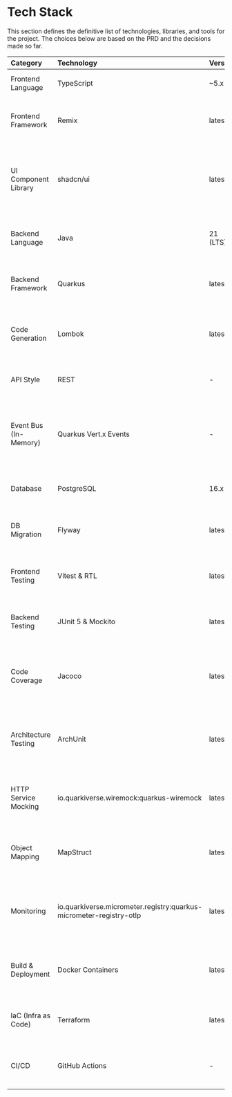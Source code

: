 # Tech Stack

This section defines the definitive list of technologies, libraries, and tools for the project. The choices below are based on the PRD and the decisions made so far.

| Category | Technology | Version | Purpose | Rationale |
| :--- | :--- | :--- | :--- | :--- |
| Frontend Language | TypeScript | ~5.x | Static typing for the frontend | Ensures robustness, self-documentation, and maintainability. |
| Frontend Framework | Remix | latest | Full-stack framework for React | Chosen in the PRD. Enables rich user experiences and optimized performance. |
| UI Component Library | shadcn/ui | latest | Composable and accessible UI components | Provides unstyled, copy-paste components for full control and customizability. Aligns with a modern Tailwind CSS workflow. |
| Backend Language | Java | 21 (LTS) | Core backend language | Specified in the PRD. Robust, performant, and widely used in enterprise. |
| Backend Framework | Quarkus | latest | Cloud-native Java framework | Specified in the PRD. Offers fast startup times and low memory consumption. |
| Code Generation | Lombok | latest | Reduce boilerplate Java code | Keeps domain classes (entities, value objects) clean by auto-generating getters, setters, constructors, etc. |
| API Style | REST | - | Frontend/Backend Communication | The simplest and most standard approach for this type of application. |
| Event Bus (In-Memory) | Quarkus Vert.x Events | - | Manage internal, in-process events | Leverages the built-in, lightweight Vert.x event bus for asynchronous communication between contexts (e.g., `TrackWasRegistered`). |
| Database | PostgreSQL | 16.x | Relational data storage | Specified in the PRD. Powerful, open-source, and reliable. |
| DB Migration | Flyway | latest | Database schema migrations | Provides version-controlled, automated database schema evolution. Essential for CI/CD. |
| Frontend Testing | Vitest & RTL | latest | Unit/component testing | Specified in the PRD. The standard ecosystem for testing React/Vite applications. |
| Backend Testing | JUnit 5 & Mockito | latest | Unit/integration testing | Specified in the PRD. The standard ecosystem for testing in Java/Quarkus. |
| Code Coverage | Jacoco | latest | Measure backend test coverage | Required by the PRD (NFR3: 80% coverage). Provides a clear metric for code quality and testing thoroughness. |
| Architecture Testing | ArchUnit | latest | Enforce architectural rules | Automatically verifies that our hexagonal architecture rules (e.g., dependencies between modules) are not violated. |
| HTTP Service Mocking | io.quarkiverse.wiremock:quarkus-wiremock | latest | Mock external APIs in tests | Allows for reliable and fast integration tests by simulating external HTTP services (e.g., the Music Platform API). |
| Object Mapping | MapStruct | latest | Map between DTOs and domain objects | Generates type-safe, performant mapping code, keeping conversion logic separate from business logic. |
| Monitoring | io.quarkiverse.micrometer.registry:quarkus-micrometer-registry-otlp | latest | Export application metrics | Industry standard (Micrometer + OpenTelemetry) for maximum observability and compatibility with various backends. |
| Build & Deployment | Docker Containers | latest | Application packaging | Industry standard for deployment. Allows running applications consistently anywhere. |
| IaC (Infra as Code) | Terraform | latest | Managing AWS infrastructure | Enables versioned, reproducible, and automated infrastructure management. |
| CI/CD | GitHub Actions | - | Build/test/deploy automation | Natively integrated with GitHub, easy to set up for a project hosted on the platform. |

